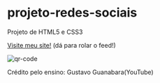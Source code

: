 # projeto-redes-sociais
 Projeto de HTML5 e CSS3

<a href="https://mitchelinoue.github.io/projeto-redes-sociais/" target="_blank">Visite meu site!</a> (dá para rolar o feed!)

![qr-code](https://user-images.githubusercontent.com/107430805/176784363-546eef3a-1819-46d1-8665-e5dc12e750af.png)

Crédito pelo ensino: Gustavo Guanabara(YouTube)
